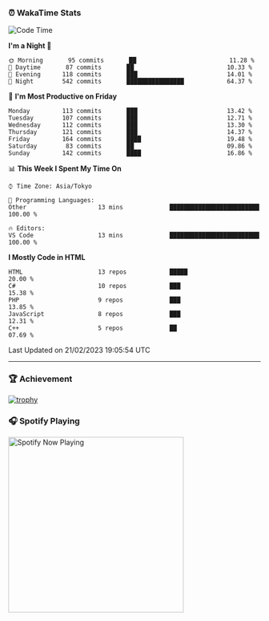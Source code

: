 ### ⏰ WakaTime Stats


<!--START_SECTION:waka-->
![Code Time](http://img.shields.io/badge/Code%20Time-512%20hrs%2033%20mins-blue)

**I'm a Night 🦉** 

```text
🌞 Morning       95 commits       ██                          11.28 % 
🌆 Daytime       87 commits       ██                          10.33 % 
🌃 Evening      118 commits       ███                         14.01 % 
🌙 Night        542 commits       ████████████████            64.37 % 

```
📅 **I'm Most Productive on Friday** 

```text
Monday         113 commits       ███                         13.42 % 
Tuesday        107 commits       ███                         12.71 % 
Wednesday      112 commits       ███                         13.30 % 
Thursday       121 commits       ███                         14.37 % 
Friday         164 commits       ████                        19.48 % 
Saturday        83 commits       ██                          09.86 % 
Sunday         142 commits       ████                        16.86 % 

```


📊 **This Week I Spent My Time On** 

```text
⌚︎ Time Zone: Asia/Tokyo

💬 Programming Languages: 
Other                    13 mins             █████████████████████████   100.00 % 

🔥 Editors: 
VS Code                  13 mins             █████████████████████████   100.00 % 

```

**I Mostly Code in HTML** 

```text
HTML                     13 repos            █████                       20.00 % 
C#                       10 repos            ███                         15.38 % 
PHP                      9 repos             ███                         13.85 % 
JavaScript               8 repos             ███                         12.31 % 
C++                      5 repos             ██                          07.69 % 

```



 Last Updated on 21/02/2023 19:05:54 UTC
<!--END_SECTION:waka-->

---

### 🏆 Achievement

[![trophy](https://github-profile-trophy.vercel.app/?username=Slime-hatena&theme=flat&no-bg=true&no-frame=true&column=8)](https://github.com/ryo-ma/github-profile-trophy)

### 🎧 Spotify Playing

[<img src="https://spotify-now-playing-slime-hatena.vercel.app/api/spotify-playing" alt="Spotify Now Playing" width="350" />](https://open.spotify.com/user/slime_hatena)

<!--
**Slime-hatena/Slime-hatena** is a ✨ _special_ ✨ repository because its `README.md` (this file) appears on your GitHub profile.

Here are some ideas to get you started:

- 🔭 I’m currently working on ...
- 🌱 I’m currently learning ...
- 👯 I’m looking to collaborate on ...
- 🤔 I’m looking for help with ...
- 💬 Ask me about ...
- 📫 How to reach me: ...
- 😄 Pronouns: ...
- ⚡ Fun fact: ...
-->
